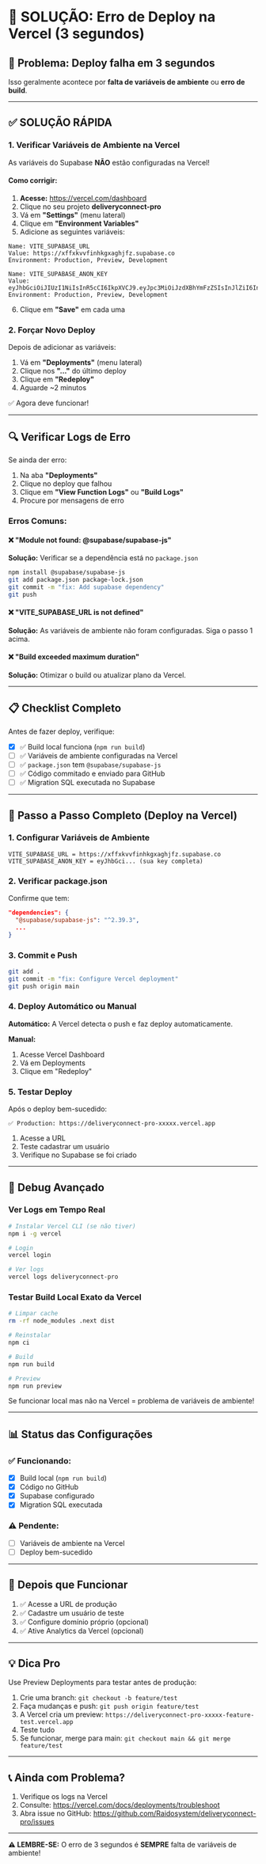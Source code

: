 # 🔧 SOLUÇÃO: Erro de Deploy na Vercel (3 segundos)

## 🚨 Problema: Deploy falha em 3 segundos

Isso geralmente acontece por **falta de variáveis de ambiente** ou **erro de build**.

---

## ✅ SOLUÇÃO RÁPIDA

### 1. Verificar Variáveis de Ambiente na Vercel

As variáveis do Supabase **NÃO** estão configuradas na Vercel!

#### Como corrigir:

1. **Acesse:** https://vercel.com/dashboard
2. Clique no seu projeto **deliveryconnect-pro**
3. Vá em **"Settings"** (menu lateral)
4. Clique em **"Environment Variables"**
5. Adicione as seguintes variáveis:

```
Name: VITE_SUPABASE_URL
Value: https://xffxkvvfinhkgxaghjfz.supabase.co
Environment: Production, Preview, Development
```

```
Name: VITE_SUPABASE_ANON_KEY
Value: eyJhbGciOiJIUzI1NiIsInR5cCI6IkpXVCJ9.eyJpc3MiOiJzdXBhYmFzZSIsInJlZiI6InhmZnhrdnZmaW5oa2d4YWdoamZ6Iiwicm9sZSI6ImFub24iLCJpYXQiOjE3NjA4Mzk5ODksImV4cCI6MjA3NjQxNTk4OX0.OOP3OcV2H_qAmmnjh7Jp2WFjfUANItevcBkKnkiXsWQ
Environment: Production, Preview, Development
```

6. Clique em **"Save"** em cada uma

### 2. Forçar Novo Deploy

Depois de adicionar as variáveis:

1. Vá em **"Deployments"** (menu lateral)
2. Clique nos **"..."** do último deploy
3. Clique em **"Redeploy"**
4. Aguarde ~2 minutos

✅ Agora deve funcionar!

---

## 🔍 Verificar Logs de Erro

Se ainda der erro:

1. Na aba **"Deployments"**
2. Clique no deploy que falhou
3. Clique em **"View Function Logs"** ou **"Build Logs"**
4. Procure por mensagens de erro

### Erros Comuns:

#### ❌ "Module not found: @supabase/supabase-js"

**Solução:** Verificar se a dependência está no `package.json`

```bash
npm install @supabase/supabase-js
git add package.json package-lock.json
git commit -m "fix: Add supabase dependency"
git push
```

#### ❌ "VITE_SUPABASE_URL is not defined"

**Solução:** As variáveis de ambiente não foram configuradas. Siga o passo 1 acima.

#### ❌ "Build exceeded maximum duration"

**Solução:** Otimizar o build ou atualizar plano da Vercel.

---

## 📋 Checklist Completo

Antes de fazer deploy, verifique:

- [x] ✅ Build local funciona (`npm run build`)
- [ ] ✅ Variáveis de ambiente configuradas na Vercel
- [ ] ✅ `package.json` tem `@supabase/supabase-js`
- [ ] ✅ Código commitado e enviado para GitHub
- [ ] ✅ Migration SQL executada no Supabase

---

## 🎯 Passo a Passo Completo (Deploy na Vercel)

### 1. Configurar Variáveis de Ambiente

```
VITE_SUPABASE_URL = https://xffxkvvfinhkgxaghjfz.supabase.co
VITE_SUPABASE_ANON_KEY = eyJhbGci... (sua key completa)
```

### 2. Verificar package.json

Confirme que tem:
```json
"dependencies": {
  "@supabase/supabase-js": "^2.39.3",
  ...
}
```

### 3. Commit e Push

```bash
git add .
git commit -m "fix: Configure Vercel deployment"
git push origin main
```

### 4. Deploy Automático ou Manual

**Automático:** A Vercel detecta o push e faz deploy automaticamente.

**Manual:**
1. Acesse Vercel Dashboard
2. Vá em Deployments
3. Clique em "Redeploy"

### 5. Testar Deploy

Após o deploy bem-sucedido:

```
✅ Production: https://deliveryconnect-pro-xxxxx.vercel.app
```

1. Acesse a URL
2. Teste cadastrar um usuário
3. Verifique no Supabase se foi criado

---

## 🐛 Debug Avançado

### Ver Logs em Tempo Real

```bash
# Instalar Vercel CLI (se não tiver)
npm i -g vercel

# Login
vercel login

# Ver logs
vercel logs deliveryconnect-pro
```

### Testar Build Local Exato da Vercel

```bash
# Limpar cache
rm -rf node_modules .next dist

# Reinstalar
npm ci

# Build
npm run build

# Preview
npm run preview
```

Se funcionar local mas não na Vercel = problema de variáveis de ambiente!

---

## 📊 Status das Configurações

### ✅ Funcionando:
- [x] Build local (`npm run build`)
- [x] Código no GitHub
- [x] Supabase configurado
- [x] Migration SQL executada

### ⚠️ Pendente:
- [ ] Variáveis de ambiente na Vercel
- [ ] Deploy bem-sucedido

---

## 🚀 Depois que Funcionar

1. ✅ Acesse a URL de produção
2. ✅ Cadastre um usuário de teste
3. ✅ Configure domínio próprio (opcional)
4. ✅ Ative Analytics da Vercel (opcional)

---

## 💡 Dica Pro

Use Preview Deployments para testar antes de produção:

1. Crie uma branch: `git checkout -b feature/test`
2. Faça mudanças e push: `git push origin feature/test`
3. A Vercel cria um preview: `https://deliveryconnect-pro-xxxxx-feature-test.vercel.app`
4. Teste tudo
5. Se funcionar, merge para main: `git checkout main && git merge feature/test`

---

## 📞 Ainda com Problema?

1. Verifique os logs na Vercel
2. Consulte: https://vercel.com/docs/deployments/troubleshoot
3. Abra issue no GitHub: https://github.com/Raidosystem/deliveryconnect-pro/issues

---

**⚠️ LEMBRE-SE:** O erro de 3 segundos é **SEMPRE** falta de variáveis de ambiente!
